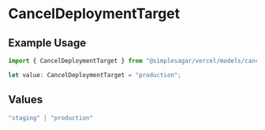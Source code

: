 # CancelDeploymentTarget

## Example Usage

```typescript
import { CancelDeploymentTarget } from "@simplesagar/vercel/models/canceldeploymentop.js";

let value: CancelDeploymentTarget = "production";
```

## Values

```typescript
"staging" | "production"
```